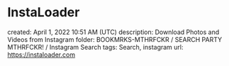 # InstaLoader

created: April 1, 2022 10:51 AM (UTC)
description: Download Photos and Videos from Instagram
folder: BOOKMRKS-MTHRFCKR / SEARCH PARTY MTHRFCKR! / Instagram Search
tags: Search, instagram
url: https://instaloader.com